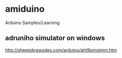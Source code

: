 # amiduino
Arduino Samples/Learning

adruniho simulator on windows
-------------------------------

http://sheepdogguides.com/arduino/aht9simsimm.htm
